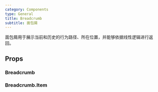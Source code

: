 ```yaml
---
category: Components
type: General
title: Breadcrumb
subtitle: 面包屑
---
```


面包屑用于展示当前和历史的行为路径、所在位置，并能够依据线性逻辑进行返回。

## Props

### Breadcrumb

### Breadcrumb.Item
